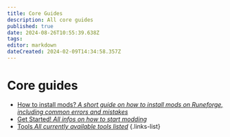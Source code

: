 ```yaml
---
title: Core Guides
description: All core guides
published: true
date: 2024-08-26T10:55:39.638Z
tags: 
editor: markdown
dateCreated: 2024-02-09T14:34:58.357Z
---
```


# Core guides

- [How to install mods? *A short guide on how to install mods on Runeforge, including common errors and mistakes*](/core-guides/tools/cslolmanager#install-a-mod)
- [Get Started! *All infos on how to start modding*](/core-guides/get-started)
- [Tools *All currently available tools listed*](/core-guides/tools)
{.links-list}